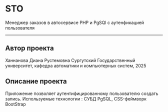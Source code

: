 # STO
Менеджер заказов в автосервисе PHP и PgSQl с аутенфикацией пользователя
***
## Автор проекта
Ханнанова Диана Рустемовна
Сургутский Государственный университет, кафедра автоматики и компьютерных систем, 2025
## Описание проекта
Приложение позволяет аутентифицированному пользователю создать запись.
Используемые технологии : СУБД PgSQL, CSS-феймворк BootStrap
